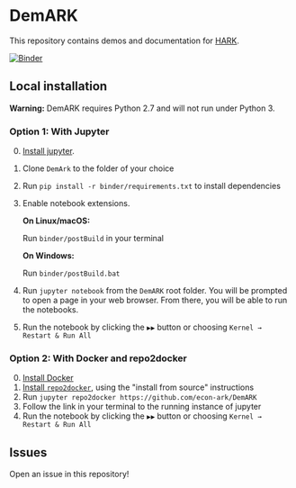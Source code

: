 # DemARK

This repository contains demos and documentation for [HARK](https://github.com/econ-ark/HARK).

[![Binder](https://mybinder.org/badge.svg)](https://mybinder.org/v2/gh/econ-ark/DemARK/master)

## Local installation

**Warning:** DemARK requires Python 2.7 and will not run under Python 3.

### Option 1: With Jupyter

0. [Install jupyter](https://jupyter.org/install).
1. Clone `DemArk` to the folder of your choice
2. Run `pip install -r binder/requirements.txt` to install dependencies
3. Enable notebook extensions.

   **On Linux/macOS:**

   Run `binder/postBuild` in your terminal


   **On Windows:**

   Run `binder/postBuild.bat`

4. Run `jupyter notebook` from the `DemARK` root folder. You will be prompted to open a page in your web browser. From there, you will be able to run the notebooks.
5. Run the notebook by clicking the `▶▶` button or choosing `Kernel → Restart & Run All`

### Option 2: With Docker and repo2docker

0. [Install Docker](https://www.docker.com/community-edition)
1. [Install `repo2docker`](https://github.com/jupyter/repo2docker#installation), using the "install from source" instructions
2. Run `jupyter repo2docker https://github.com/econ-ark/DemARK`
3. Follow the link in your terminal to the running instance of jupyter
4. Run the notebook by clicking the `▶▶` button or choosing `Kernel → Restart & Run All`


## Issues

Open an issue in this repository!
